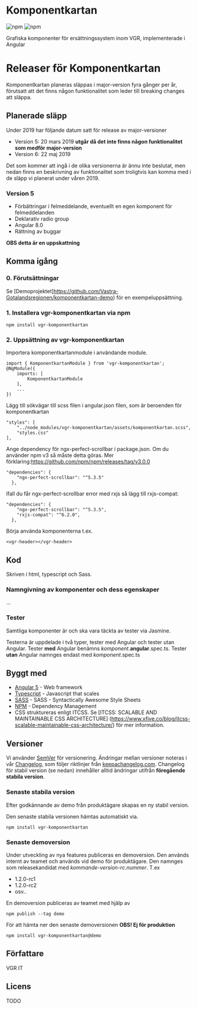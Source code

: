 # Komponentkartan
<!-- Badges section here. -->
![npm](https://img.shields.io/npm/v/vgr-komponentkartan.svg)
![npm](https://img.shields.io/npm/v/vgr-komponentkartan/demo.svg)

Grafiska komponenter för ersättningssystem inom VGR, implementerade i Angular

# Releaser för Komponentkartan
Komponentkartan planeras släppas i major-version fyra gånger per år, förutsatt att det finns någon funktionalitet som leder till breaking changes att släppa. 

## Planerade släpp
Under 2019 har följande datum satt för release av major-versioner
* Version 5: 20 mars 2019 **utgår då det inte finns någon funktionalitet som medför major-version**
* Version 6: 22 maj 2019

Det som kommer att ingå i de olika versionerna är ännu inte beslutat, men nedan finns en beskrivning av funktionalitet som troligtvis kan komma med i de släpp vi planerat under våren 2019. 

### Version 5
* Förbättringar i felmeddelande, eventuellt en egen komponent för felmeddelanden
* Deklarativ radio group
* Angular 8.0
* Rättning av buggar


**OBS detta är en uppskattning**


## Komma igång

### 0. Förutsättningar
Se [Demoprojektet]https://github.com/Vastra-Gotalandsregionen/komponentkartan-demo) för en exempeluppsättning.

### 1. Installera vgr-komponentkartan via **npm**
```npm
npm install vgr-komponentkartan
```

### 2. Uppsättning av vgr-komponentkartan
Importera komponentkartanmodule i användande module.
```
import { KomponentkartanModule } from 'vgr-komponentkartan';
@NgModule({
    imports: [
        KomponentkartanModule
    ],
    ...
})
```

Lägg till sökvägar till scss filen i angular.json filen, som är beroenden för komponentkartan
```
"styles": [
    "../node_modules/vgr-komponentkartan/assets/komponentkartan.scss",
    "styles.css"
],
```

Ange dependency för ngx-perfect-scrollbar i package.json.
Om du använder npm v3 så måste detta göras.
Mer förklaring:https://github.com/npm/npm/releases/tag/v3.0.0
```
"dependencies": {
    "ngx-perfect-scrollbar": "^5.3.5"
  },
```

Ifall du får ngx-perfect-scrollbar error med rxjs så lägg till rxjs-compat:
```
"dependencies": {
    "ngx-perfect-scrollbar": "^5.3.5",    
    "rxjs-compat": "^6.2.0",
  },
```

Börja använda komponenterna t.ex.
```
<vgr-header></vgr-header>
```

## Kod
Skriven i html, typescript och Sass.

### Namngivning av komponenter och dess egenskaper
...

### Tester
Samtliga komponenter är och ska vara täckta av tester via Jasmine.

Testerna är uppdelade i två typer, tester med Angular och tester utan Angular. Tester **med** Angular benämns *komponent*.**angular**.spec.ts. Tester **utan** Angular namnges endast med *komponent*.spec.ts

## Byggt med

* [Angular 5](https://angular.io/) - Web framework
* [Typescript](https://www.typescriptlang.org/) - Javascript that scales
* [SASS](sass-lang.com) - SASS - Syntactically Awesome Style Sheets
* [NPM](https://www.npmjs.com/) - Dependency Management
* CSS struktureras enligt ITCSS. Se [ITCSS: SCALABLE AND MAINTAINABLE CSS ARCHITECTURE] (https://www.xfive.co/blog/itcss-scalable-maintainable-css-architecture/) för mer information.


## Versioner

Vi använder [SemVer](http://semver.org/) för versionering. Ändringar mellan versioner noteras i vår [Changelog](CHANGELOG.md), som följer riktlinjer från [keepachangelog.com](http://keepachangelog.com). Changelog för stabil version (se nedan) innehåller alltid ändringar utifrån **föregående stabila version**.

### Senaste stabila version
Efter godkännande av demo från produktägare skapas en ny stabil version.

Den senaste stabila versionen hämtas automatiskt via.
```npm
npm install vgr-komponentkartan
```

### Senaste demoversion
Under utveckling av nya features publiceras en demoversion. Den används internt av teamet och används vid demo för produktägare. Den namnges som releasekandidat med *kommande-version*-*rc*.*nummer*. T.ex
- 1.2.0-rc1
- 1.2.0-rc2
- osv..

En demoversion publiceras av teamet med hjälp av
```npm
npm publish --tag demo
```

För att hämta ner den senaste demoversionen **OBS! Ej för produktion**
```npm
npm install vgr-komponentkartan@demo
```

## Författare
VGR IT

## Licens

TODO


